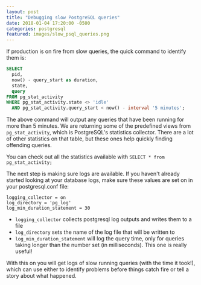 ```yaml
---
layout: post
title: "Debugging slow PostgreSQL queries"
date: 2018-01-04 17:20:00 -0500
categories: postgresql
featured: images/slow_psql_queries.png
---
```


If production is on fire from slow queries, the quick command to identify them
is:

```sql
SELECT
  pid,
  now() - query_start as duration,
  state,
  query
FROM pg_stat_activity
WHERE pg_stat_activity.state <> 'idle'
  AND pg_stat_activity.query_start < now() - interval '5 minutes';
```

The above command will output any queries that have been running for more than
5 minutes. We are returning some of the predefined views from
`pg_stat_activity`, which is PostgreSQL's statistics collector. There are a lot
of other statistics on that table, but these ones help quickly finding offending
queries.

You can check out all the statistics available with
`SELECT * from pg_stat_activity;`

The next step is making sure logs are available. If you haven't already started
looking at your database logs, make sure these values are set on in your
postgresql.conf file:

```
logging_collector = on
log_directory = 'pg_log'
log_min_duration_statement = 30
```

* `logging_collector` collects postgresql log outputs and writes them to a file
* `log_directory` sets the name of the log file that will be written to
* `log_min_duration_statement` will log the query time, only for queries taking
longer than the number set (in milliseconds). This one is really useful!

With this on you will get logs of slow running queries (with the time it took!),
which can use either to identify problems before things catch fire or tell a
story about what happened.
